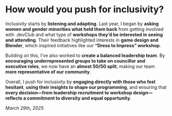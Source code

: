# How would you push for inclusivity?
Inclusivity starts by **listening and adapting**. Last year, I began by **asking women and gender minorities what held them back** from getting involved with .devClub and what type of **workshops they’d be interested in seeing and attending**. Their feedback highlighted interests in **game design and Blender**, which inspired initiatives like our **“Dress to Impress” workshop**.  

Building on this, I’ve also worked to **create a balanced leadership team**. By **encouraging underrepresented groups to take on councillor and executive roles**, we now have an **almost 50/50 split**, making our team **more representative of our community**.  

Overall, I push for inclusivity by **engaging directly with those who feel hesitant**, **using their insights to shape our programming**, and ensuring that **every decision—from leadership recruitment to workshop design—reflects a commitment to diversity and equal opportunity**.  

*March 29th, 2025*
